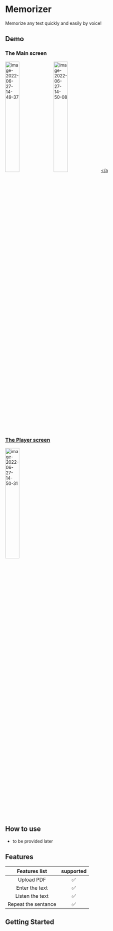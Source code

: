 # Memorizer

Memorize any text quickly and easily by voice!

## Demo
### The Main screen
<a href="https://imgbb.com/"><img src="https://i.ibb.co/DwGTBJQ/image-2022-06-27-14-49-37.png" alt="image-2022-06-27-14-49-37" width="30%"></a>
<a href="https://imgbb.com/"><img src="https://i.ibb.co/rZLR7cY/image-2022-06-27-14-50-08.png" alt="image-2022-06-27-14-50-08" width="30%"></a
### The Player screen
<a href="https://imgbb.com/"><img src="https://i.ibb.co/txtDp6V/image-2022-06-27-14-50-31.png" alt="image-2022-06-27-14-50-31" width="30%"></a>
## How to use
- to be provided later
## Features
|      Features list       | supported   |
|:-----------------:|:---------:|
|      Upload PDF          |     ✅     |
|      Enter the text      |     ✅     |
|      Listen the text     |     ✅     |
|      Repeat the sentance |     ✅     |
## Getting Started


